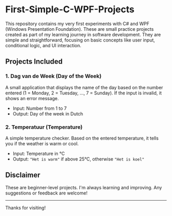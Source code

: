 # First-Simple-C-WPF-Projects

This repository contains my very first experiments with C# and WPF (Windows Presentation Foundation). These are small practice projects created as part of my learning journey in software development. They are simple and straightforward, focusing on basic concepts like user input, conditional logic, and UI interaction.

## Projects Included

### 1. Dag van de Week (Day of the Week)
A small application that displays the name of the day based on the number entered (1 = Monday, 2 = Tuesday, ..., 7 = Sunday). If the input is invalid, it shows an error message.

- Input: Number from 1 to 7
- Output: Day of the week in Dutch

### 2. Temperatuur (Temperature)
A simple temperature checker. Based on the entered temperature, it tells you if the weather is warm or cool.

- Input: Temperature in °C
- Output: `"Het is warm"` if above 25°C, otherwise `"Het is koel"`

## Disclaimer

These are beginner-level projects. I'm always learning and improving. Any suggestions or feedback are welcome!

---

Thanks for visiting!
